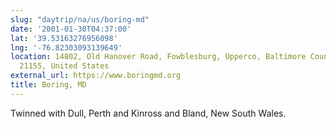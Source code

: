 ```yaml
---
slug: "daytrip/na/us/boring-md"
date: '2001-01-30T04:37:00'
lat: '39.53163276956098'
lng: '-76.82303093139649'
location: 14802, Old Hanover Road, Fowblesburg, Upperco, Baltimore County, Maryland,
  21155, United States
external_url: https://www.boringmd.org
title: Boring, MD
---
```

Twinned with Dull, Perth and Kinross and Bland, New South Wales.
